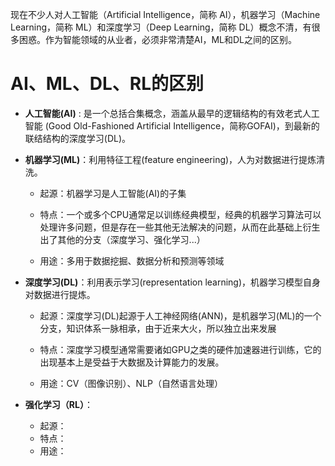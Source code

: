 





现在不少人对人工智能（Artificial Intelligence，简称 AI），机器学习（Machine Learning，简称 ML）和深度学习（Deep Learning，简称 DL）概念不清，有很多困惑。作为智能领域的从业者，必须非常清楚AI，ML和DL之间的区别。



#  AI、ML、DL、RL的区别



- **人工智能(AI)** : 是一个总括合集概念，涵盖从最早的逻辑结构的有效老式人工智能 (Good Old-Fashioned Artificial Intelligence，简称GOFAI)，到最新的联结结构的深度学习(DL)。

  

- **机器学习(ML)**：利用特征工程(feature engineering)，人为对数据进行提炼清洗。

  - 起源：机器学习是人工智能(AI)的子集

  - 特点：一个或多个CPU通常足以训练经典模型，经典的机器学习算法可以处理许多问题，但是存在一些其他无法解决的问题，从而在此基础上衍生出了其他的分支（深度学习、强化学习...）

  - 用途：多用于数据挖掘、数据分析和预测等领域

    

- **深度学习(DL)**：利用表示学习(representation learning)，机器学习模型自身对数据进行提炼。

  - 起源：深度学习(DL)起源于人工神经网络(ANN)，是机器学习(ML)的一个分支，知识体系一脉相承，由于近来大火，所以独立出来发展

  - 特点：深度学习模型通常需要诸如GPU之类的硬件加速器进行训练，它的出现基本上是受益于大数据及计算能力的发展。

  - 用途：CV（图像识别）、NLP（自然语言处理）

    

- **强化学习（RL）**：

  - 起源：
  - 特点：
  - 用途：


